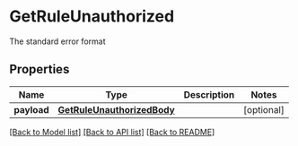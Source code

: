 # GetRuleUnauthorized

The standard error format
## Properties
Name | Type | Description | Notes
------------ | ------------- | ------------- | -------------
**payload** | [**GetRuleUnauthorizedBody**](GetRuleUnauthorizedBody.md) |  | [optional] 

[[Back to Model list]](../README.md#documentation-for-models) [[Back to API list]](../README.md#documentation-for-api-endpoints) [[Back to README]](../README.md)


